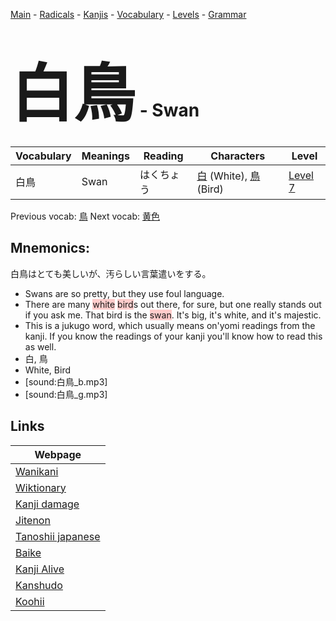 <style> bigfont {font-size: 100px}</style>
[Main](../README.md) -
[Radicals](../radicals.md) -
[Kanjis](../kanjis.md) -
[Vocabulary](../vocabulary.md) -
[Levels](../levels.md) -
[Grammar](../grammar.md)
# <bigfont> 白鳥</bigfont> - Swan 

| Vocabulary | Meanings | Reading | Characters | Level |
| --- | --- | --- | --- | --- |
| 白鳥 | Swan | はくちょう |  [白](../kanjis/白.md) (White), [鳥](../kanjis/鳥.md) (Bird) | [Level 7](../levels/wk_level7.md) |

Previous vocab: [鳥](鳥.md) Next vocab: [黄色](黄色.md) 

## Mnemonics:
白鳥はとても美しいが、汚らしい言葉遣いをする。
* Swans are so pretty, but they use foul language.
* There are many <span style="background-color:#ffcccb"> white</span> <span style="background-color:#ffcccb"> bird</span>s out there, for sure, but one really stands out if you ask me. That bird is the <span style="background-color:#ffcccb"> swan</span>. It's big, it's white, and it's majestic.
* This is a jukugo word, which usually means on'yomi readings from the kanji. If you know the readings of your kanji you'll know how to read this as well.
* 白, 鳥
* White, Bird
* [sound:白鳥_b.mp3]
* [sound:白鳥_g.mp3]


## Links 

| Webpage |
| --- |
| [Wanikani          ](https://www.wanikani.com/kanji/白鳥) |
| [Wiktionary        ](https://en.wiktionary.org/wiki/白鳥) |
| [Kanji damage      ](http://www.kanjidamage.com/kanji/search?utf8=✓&q=白鳥) |
| [Jitenon           ](https://jitenon.com/kanji/白鳥) |
| [Tanoshii japanese ](https://www.tanoshiijapanese.com/dictionary/kanji.cfm?k=白鳥) |
| [Baike             ](https://baike.baidu.com/item/白鳥) |
| [Kanji Alive       ](https://app.kanjialive.com/白鳥) |
| [Kanshudo          ](https://www.kanshudo.com/searchmn?q=白鳥) |
| [Koohii            ](https://kanji.koohii.com/study/kanji/白鳥) |
